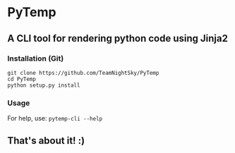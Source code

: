 # PyTemp
## A CLI tool for rendering python code using Jinja2
### Installation (Git)
```
git clone https://github.com/TeamNightSky/PyTemp
cd PyTemp
python setup.py install
```

### Usage
For help, use:
`pytemp-cli --help`

## That's about it! :)
